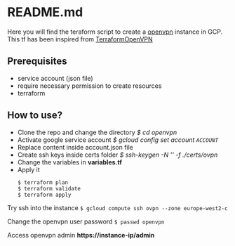 # README.md

Here you will find the teraform script to create a [openvpn](https://openvpn.net) instance in GCP. This tf has been inspired from [TerraformOpenVPN](https://github.com/gudlyf/TerraformOpenVPN/)


## Prerequisites

- service account (json file)
- require necessary permission to create resources
- terraform

## How to use?

- Clone the repo and change the directory 
*$ cd openvpn*
- Activate google service account
*$ gcloud config set account `ACCOUNT`*
- Replace content inside account.json file
- Create ssh keys inside certs folder
*$ ssh-keygen -N '' -f ./certs/ovpn*
- Change the variables in **variables.tf**
- Apply it
    ```
    $ terraform plan
    $ terraform validate
    $ terraform apply
    ```
Try ssh into the instance
`$ gcloud compute ssh ovpn --zone europe-west2-c`
    
Change the openvpn user password
`$ passwd openvpn`
   
Access openvpn admin
**https://instance-ip/admin**
